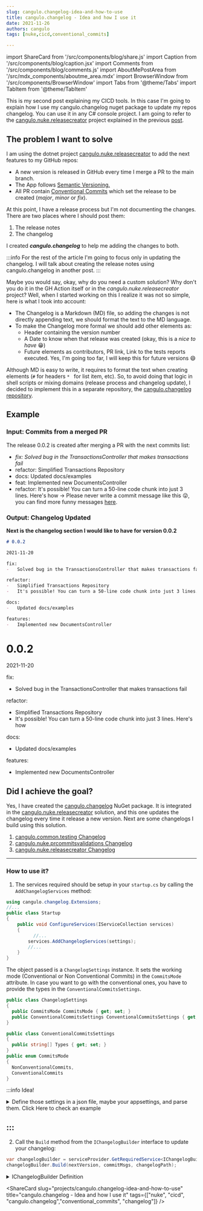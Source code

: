 ```yaml
---
slug: cangulo.changelog-idea-and-how-to-use
title: cangulo.changelog - Idea and how I use it
date: 2021-11-26
authors: cangulo
tags: [nuke,cicd,conventional_commits]

---
```


import ShareCard from '/src/components/blog/share.js'
import Caption from '/src/components/blog/caption.jsx'
import Comments from '/src/components/blog/comments.js'
import AboutMePostArea from '/src/mdx_components/aboutme_area.mdx'
import BrowserWindow from '/src/components/BrowserWindow'
import Tabs from '@theme/Tabs'
import TabItem from '@theme/TabItem'

This is my second post explaining my CICD tools. In this case I'm going to explain how I use my cangulo.changelog nuget package to update my repos changelog. You can use it in any C# console project. I am going to refer to the [cangulo.nuke.releasecreator](https://github.com/cangulo-nuke/cangulo.nuke.releasecreator) project explained in the previous [post](../../nuke/cangulo.nuke.releasecreator/index.mdx).

<!--truncate-->

## The problem I want to solve

I am using the dotnet project [cangulo.nuke.releasecreator](https://github.com/cangulo-nuke/cangulo.nuke.releasecreator) to add the next features to my GitHub repos:

* A new version is released in GitHub every time I merge a PR to the main branch.
* The App follows [Semantic Versioning.](https://semver.org)
* All PR contain [Conventional Commits](https://www.conventionalcommits.org/en/v1.0.0/) which set the release to be created (_major_, _minor_ or _fix_).

At this point, I have a release process but I'm not documenting the changes. There are two places where I should post them:
1. The release notes
2. The changelog

I created ___cangulo.changelog___ to help me adding the changes to both.

:::info
For the rest of the article I'm going to focus only in updating the changelog. I will talk about creating the release notes using cangulo.changelog in another post.
:::

Maybe you would say, okay, why do you need a custom solution? Why don't you do it in the GH Action itself or in the _cangulo.nuke.releasecreator_ project? Well, when I started working on this I realize it was not so simple, here is what I took into account:

-   The Changelog is a Markdown (MD) file, so adding the changes is not directly appending text, we should format the text to the MD language.
-   To make the Changelog more formal we should add other elements as:
	-   Header containing the version number
	-   A Date to know when that release was created (okay, this is a _nice to have_ 😁)
	-   Future elements as contributors, PR link, Link to the tests reports executed. Yes, I'm going too far, I will keep this for future versions 😄

Although MD is easy to write, it requires to format the text when creating elements (`#` for headers `* ` for list item, etc). So, to avoid doing that logic in shell scripts or mixing domains (release process and changelog update), I decided to implement this in a separate repository, the [cangulo.changelog repository](https://github.com/cangulo-nugets/cangulo.changelog).


## Example

### Input: Commits from a merged PR
The release 0.0.2 is created after merging a PR with the next commits list:
-   _fix: Solved bug in the TransactionsController that makes transactions fail_
-   refactor: Simplified Transactions Repository
-   docs: Updated docs/examples
-   feat: Implemented new DocumentsController
-   refactor: It's possible! You can turn a 50-line code chunk into just 3 lines. Here's how -> Please never write a commit message like this 😜, you can find more funny messages [here](http://whatthecommit.com/85835a6ce3edb747ec06e42f6313d0a2).

### Output: Changelog Updated

**Next is the changelog section I would like to have for version 0.0.2**

<BrowserWindow>
<Tabs>
  <TabItem value="markdown" label="Markdown Code" default>

```markdown
# 0.0.2

2021-11-20

fix:
-   Solved bug in the TransactionsController that makes transactions fail

refactor:
-   Simplified Transactions Repository
-   It's possible! You can turn a 50-line code chunk into just 3 lines. Here's how

docs:
-   Updated docs/examples

features:
-   Implemented new DocumentsController
```

  </TabItem>
  <TabItem value="html" label="Changelog Visualization" default>

# 0.0.2

2021-11-20

fix:
-   Solved bug in the TransactionsController that makes transactions fail

refactor:
-   Simplified Transactions Repository
-   It's possible! You can turn a 50-line code chunk into just 3 lines. Here's how

docs:
-   Updated docs/examples

features:
-   Implemented new DocumentsController


  </TabItem>
</Tabs>
</BrowserWindow>

## Did I achieve the goal?

Yes, I have created the [cangulo.changelog](https://www.nuget.org/packages/cangulo.changelog/) NuGet package. It is integrated in the [cangulo.nuke.releasecreator](https://github.com/cangulo-nuke/cangulo.nuke.releasecreator) solution, and this one updates the changelog every time it release a new version. Next are some changelogs I build using this solution.

1.  [cangulo.common.testing Changelog](https://github.com/cangulo-nugets/cangulo.common.testing/blob/main/CHANGELOG.md)
2.  [cangulo.nuke.prcommitsvalidations Changelog](https://github.com/cangulo-nuke/cangulo.nuke.prcommitsvalidations/blob/main/CHANGELOG.md)
3.  [cangulo.nuke.releasecreator Changelog](https://github.com/cangulo-nuke/cangulo.nuke.releasecreator/blob/main/CHANGELOG.md)

---

### How to use it?

1. The services required should be setup in your `startup.cs` by calling the `AddChangelogServices` method:
```csharp {8}
using cangulo.changelog.Extensions;
//...
public class Startup
{
    public void ConfigureServices(IServiceCollection services)
    {
		  //...
	    services.AddChangelogServices(settings);
	    //...
    }
}
```
<Caption label="Example at cangulo.nuke.releasecreator" linkIsRelative="false"  link="https://github.com/cangulo-nuke/cangulo.nuke.releasecreator/blob/v0.0.1/src/cangulo.nuke.releasecreator/build.startup.cs#L27" />

The object passed is a `ChangelogSettings` instance. It sets the working mode (Conventional or Non Conventional Commits) in the `CommitsMode` attribute. In case you want to go with the conventional ones, you have to provide the types in the `ConventionalCommitsSettings`. 
```csharp
public class ChangelogSettings
{
  public CommitsMode CommitsMode { get; set; }
  public ConventionalCommitsSettings ConventionalCommitsSettings { get; set; }
}

public class ConventionalCommitsSettings
{
  public string[] Types { get; set; }
}
public enum CommitsMode
{
  NonConventionalCommits,
  ConventionalCommits
}
```
<Caption label="Definition at cangulo.changelog" linkIsRelative="false"  link="https://github.com/cangulo-nugets/cangulo.changelog/blob/v0.0.8/src/cangulo.changelog/Models/ChangelogSettings.cs" />


:::info Idea!

<details>
  <summary>Define those settings in a json file, maybe your appsettings, and parse them. Click Here to check an example</summary>

```json
{
    "commitsMode": "conventionalCommits",
    "conventionalCommitsSettings": {
        "types": [
            "fix",
            "patch",
            "refactor",
            "feat",
            "major",
            "break",
            "docs"
        ]
    }
}
```
<Caption label="Example at cangulo.nuke.releasecreator" linkIsRelative="false"  link="https://github.com/cangulo-nuke/cangulo.nuke.releasecreator/blob/v0.0.1/cicd/releaseSettings.json#L38" />

</details>
  
:::
---

2. Call the `Build` method  from the `IChangelogBuilder` interface to update your changelog:

```csharp
var changelogBuilder = serviceProvider.GetRequiredService<IChangelogBuilder>();
changelogBuilder.Build(nextVersion, commitMsgs, changelogPath);
```

<Caption label="Example at cangulo.nuke.releasecreator" linkIsRelative="false"  link="https://github.com/cangulo-nuke/cangulo.nuke.releasecreator/blob/v0.0.1/src/cangulo.nuke.releasecreator/build.changelog.cs#L33" />

<details>
  <summary>IChangelogBuilder Definition</summary>

```csharp
 public interface IChangelogBuilder
 {
     void Build(string version, string[] changes, string path);
 }
```

<Caption label="Definiton at cangulo.changelog" linkIsRelative="false"  link="https://github.com/cangulo-nugets/cangulo.changelog/blob/v0.0.8/src/cangulo.changelog/Builders/ChangelogBuilder.cs" />

</details>

<AboutMePostArea/>

<ShareCard 
  slug="projects/cangulo.changelog-idea-and-how-to-use" 
  title="cangulo.changelog - Idea and how I use it" 
  tags={["nuke", "cicd", "cangulo.changelog","conventional_commits", "changelog"]} />
  
<Comments
  slug="projects/cangulo.changelog-idea-and-how-to-use"  />